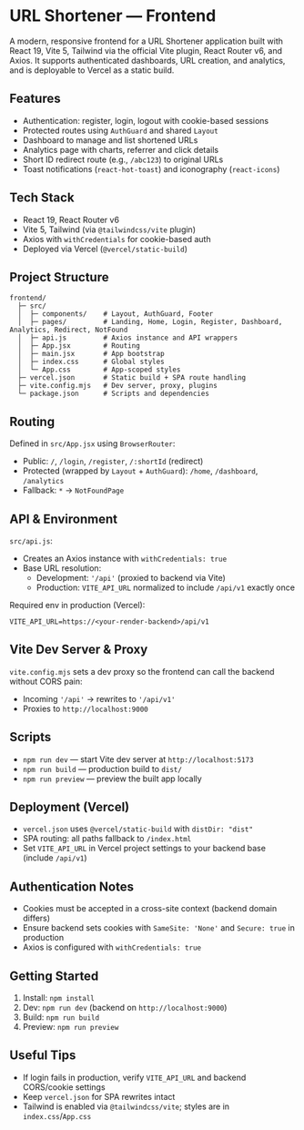 # URL Shortener — Frontend

A modern, responsive frontend for a URL Shortener application built with React 19, Vite 5, Tailwind via the official Vite plugin, React Router v6, and Axios. It supports authenticated dashboards, URL creation, and analytics, and is deployable to Vercel as a static build.

## Features
- Authentication: register, login, logout with cookie-based sessions
- Protected routes using `AuthGuard` and shared `Layout`
- Dashboard to manage and list shortened URLs
- Analytics page with charts, referrer and click details
- Short ID redirect route (e.g., `/abc123`) to original URLs
- Toast notifications (`react-hot-toast`) and iconography (`react-icons`)

## Tech Stack
- React 19, React Router v6
- Vite 5, Tailwind (via `@tailwindcss/vite` plugin)
- Axios with `withCredentials` for cookie-based auth
- Deployed via Vercel (`@vercel/static-build`)

## Project Structure
```
frontend/
  ├─ src/
  │  ├─ components/    # Layout, AuthGuard, Footer
  │  ├─ pages/         # Landing, Home, Login, Register, Dashboard, Analytics, Redirect, NotFound
  │  ├─ api.js         # Axios instance and API wrappers
  │  ├─ App.jsx        # Routing
  │  ├─ main.jsx       # App bootstrap
  │  ├─ index.css      # Global styles
  │  └─ App.css        # App-scoped styles
  ├─ vercel.json       # Static build + SPA route handling
  ├─ vite.config.mjs   # Dev server, proxy, plugins
  └─ package.json      # Scripts and dependencies
```

## Routing
Defined in `src/App.jsx` using `BrowserRouter`:
- Public: `/`, `/login`, `/register`, `/:shortId` (redirect)
- Protected (wrapped by `Layout` + `AuthGuard`): `/home`, `/dashboard`, `/analytics`
- Fallback: `*` → `NotFoundPage`

## API & Environment
`src/api.js`:
- Creates an Axios instance with `withCredentials: true`
- Base URL resolution:
  - Development: `'/api'` (proxied to backend via Vite)
  - Production: `VITE_API_URL` normalized to include `/api/v1` exactly once

Required env in production (Vercel):
```
VITE_API_URL=https://<your-render-backend>/api/v1
```

## Vite Dev Server & Proxy
`vite.config.mjs` sets a dev proxy so the frontend can call the backend without CORS pain:
- Incoming `'/api'` → rewrites to `'/api/v1'`
- Proxies to `http://localhost:9000`

## Scripts
- `npm run dev` — start Vite dev server at `http://localhost:5173`
- `npm run build` — production build to `dist/`
- `npm run preview` — preview the built app locally

## Deployment (Vercel)
- `vercel.json` uses `@vercel/static-build` with `distDir: "dist"`
- SPA routing: all paths fallback to `/index.html`
- Set `VITE_API_URL` in Vercel project settings to your backend base (include `/api/v1`)

## Authentication Notes
- Cookies must be accepted in a cross-site context (backend domain differs)
- Ensure backend sets cookies with `SameSite: 'None'` and `Secure: true` in production
- Axios is configured with `withCredentials: true`

## Getting Started
1. Install: `npm install`
2. Dev: `npm run dev` (backend on `http://localhost:9000`)
3. Build: `npm run build`
4. Preview: `npm run preview`

## Useful Tips
- If login fails in production, verify `VITE_API_URL` and backend CORS/cookie settings
- Keep `vercel.json` for SPA rewrites intact
- Tailwind is enabled via `@tailwindcss/vite`; styles are in `index.css`/`App.css`
